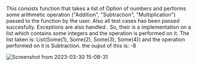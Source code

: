 This consists  function that takes a list of Option of numbers and performs some arithmetic operation ("Addition", "Subtraction", "Multiplication") passed to the function by the user.
Also all test cases has been passed succesfully.
Exceptions are also handled .
So, their is a implementation on a list which contains some integers and the operation is performed on it. 
The list taken is: List(Some(1), Some(2), Some(3), Some(4)) and the operation performed on it is Subtraction.
the ouput of this is: -8


![Screenshot from 2023-03-30 15-08-31](https://user-images.githubusercontent.com/125342404/228804143-2ab1dd0c-6c03-4efc-bd5f-0274b367e652.png)


